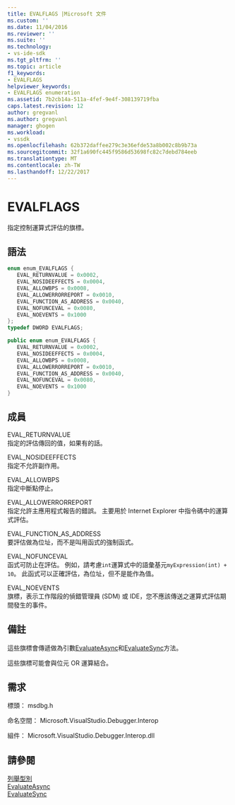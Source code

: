 ```yaml
---
title: EVALFLAGS |Microsoft 文件
ms.custom: ''
ms.date: 11/04/2016
ms.reviewer: ''
ms.suite: ''
ms.technology:
- vs-ide-sdk
ms.tgt_pltfrm: ''
ms.topic: article
f1_keywords:
- EVALFLAGS
helpviewer_keywords:
- EVALFLAGS enumeration
ms.assetid: 7b2cb14a-511a-4fef-9e4f-308139719fba
caps.latest.revision: 12
author: gregvanl
ms.author: gregvanl
manager: ghogen
ms.workload:
- vssdk
ms.openlocfilehash: 62b372daffee279c3e36efde53a8b002c8b9b73a
ms.sourcegitcommit: 32f1a690fc445f9586d53698fc82c7debd784eeb
ms.translationtype: MT
ms.contentlocale: zh-TW
ms.lasthandoff: 12/22/2017
---
```

# <a name="evalflags"></a>EVALFLAGS
指定控制運算式評估的旗標。  
  
## <a name="syntax"></a>語法  
  
```cpp  
enum enum_EVALFLAGS {  
   EVAL_RETURNVALUE = 0x0002,  
   EVAL_NOSIDEEFFECTS = 0x0004,  
   EVAL_ALLOWBPS = 0x0008,  
   EVAL_ALLOWERRORREPORT = 0x0010,  
   EVAL_FUNCTION_AS_ADDRESS = 0x0040,  
   EVAL_NOFUNCEVAL = 0x0080,  
   EVAL_NOEVENTS = 0x1000  
};  
typedef DWORD EVALFLAGS;  
```  
  
```csharp  
public enum enum_EVALFLAGS {  
   EVAL_RETURNVALUE = 0x0002,  
   EVAL_NOSIDEEFFECTS = 0x0004,  
   EVAL_ALLOWBPS = 0x0008,  
   EVAL_ALLOWERRORREPORT = 0x0010,  
   EVAL_FUNCTION_AS_ADDRESS = 0x0040,  
   EVAL_NOFUNCEVAL = 0x0080,  
   EVAL_NOEVENTS = 0x1000  
}  
```  
  
## <a name="members"></a>成員  
 EVAL_RETURNVALUE  
 指定的評估傳回的值，如果有的話。  
  
 EVAL_NOSIDEEFFECTS  
 指定不允許副作用。  
  
 EVAL_ALLOWBPS  
 指定中斷點停止。  
  
 EVAL_ALLOWERRORREPORT  
 指定允許主應用程式報告的錯誤。 主要用於 Internet Explorer 中指令碼中的運算式評估。  
  
 EVAL_FUNCTION_AS_ADDRESS  
 要評估做為位址，而不是叫用函式的強制函式。  
  
 EVAL_NOFUNCEVAL  
 函式可防止在評估。 例如，請考慮`int`運算式中的語彙基元`myExpression(int) + 10`。 此函式可以正確評估，為位址，但不是能作為值。  
  
 EVAL_NOEVENTS  
 旗標，表示工作階段的偵錯管理員 (SDM) 或 IDE，您不應該傳送之運算式評估期間發生的事件。  
  
## <a name="remarks"></a>備註  
 這些旗標會傳遞做為引數[EvaluateAsync](../../../extensibility/debugger/reference/idebugexpression2-evaluateasync.md)和[EvaluateSync](../../../extensibility/debugger/reference/idebugexpression2-evaluatesync.md)方法。  
  
 這些旗標可能會與位元 OR 運算結合。  
  
## <a name="requirements"></a>需求  
 標頭： msdbg.h  
  
 命名空間： Microsoft.VisualStudio.Debugger.Interop  
  
 組件： Microsoft.VisualStudio.Debugger.Interop.dll  
  
## <a name="see-also"></a>請參閱  
 [列舉型別](../../../extensibility/debugger/reference/enumerations-visual-studio-debugging.md)   
 [EvaluateAsync](../../../extensibility/debugger/reference/idebugexpression2-evaluateasync.md)   
 [EvaluateSync](../../../extensibility/debugger/reference/idebugexpression2-evaluatesync.md)